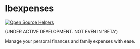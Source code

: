 # Ibexpenses
[![Open Source Helpers](https://www.codetriage.com/mjawaids/ibexpenses/badges/users.svg)](https://www.codetriage.com/mjawaids/ibexpenses)

(UNDER ACTIVE DEVELOPMENT. NOT EVEN IN 'BETA')

Manage your personal finances and family expenses with ease.
